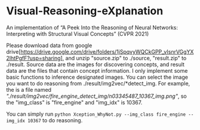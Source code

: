 # Visual-Reasoning-eXplanation
An implementation of “A Peek Into the Reasoning of Neural Networks: Interpreting with Structural Visual Concepts” (CVPR 2021)

Please download data from google drive[https://drive.google.com/drive/folders/1jSpqvyWQCkGPP_vIsnrVGgYX2lhtPgfF?usp=sharing], and unzip "source.zip" to ./source, "result.zip" to ./result. Source data are the images for discovering concepts, and result data are the files that contain concept information. I only implement some basic functions to inference designated images. You can select the image you want to do reasoning from ./result/img2vec/\*detect_img. For example, the is a file named *"./result/img2vec/fire_engine_detect_img/n03345487_10367_img.png"*, so the "img_class" is "fire_engine" and "img_idx" is 10367.

You can simply run ```python Xception_WhyNot.py --img_class fire_engine --img_idx 10367``` to do reasoning.
